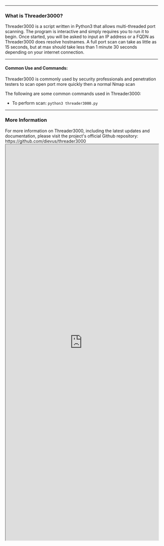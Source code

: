 --- ---
<h3>What is Threader3000?</h3>

Threader3000 is a script written in Python3 that allows multi-threaded port scanning. The program is interactive and simply requires you to run it to begin. Once started, you will be asked to input an IP address or a FQDN as Threader3000 does resolve hostnames. A full port scan can take as little as 15 seconds, but at max should take less than 1 minute 30 seconds depending on your internet connection.

---
<h4>Common Use and Commands:</h4>

Threader3000 is commonly used by security professionals and penetration testers to scan open port more quickly then a normal Nmap scan

The following are some common commands used in Threader3000:

-   To perform scan: `python3 threader3000.py`

---
<h3>More Information</h3>
For more information on Threader3000, including the latest updates and documentation, please visit the project's official Github repository: https://github.com/dievus/threader3000

<iframe src="https://github.com/dievus/threader3000" width="100%" height="1300"></iframe>